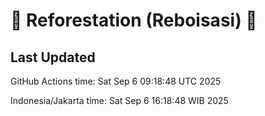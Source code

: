 
# 🌳 Reforestation (Reboisasi) 🌲

## Last Updated

GitHub Actions time: Sat Sep  6 09:18:48 UTC 2025

Indonesia/Jakarta time: Sat Sep  6 16:18:48 WIB 2025
